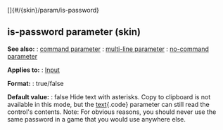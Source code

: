 []{#/{skin}/param/is-password}
## is-password parameter (skin)
**See also:**
:   [command parameter](#/%7Bskin%7D/param/command)
:   [multi-line parameter](#/%7Bskin%7D/param/multi-line)
:   [no-command parameter](#/%7Bskin%7D/param/no-command)
<!-- -->
**Applies to:**
:   [Input](#/%7Bskin%7D/control/input)
<!-- -->
**Format:**
:   true/false
<!-- -->
**Default value:**
:   false
Hide text with asterisks. Copy to clipboard is not available in this
mode, but the [text](#/%7Bskin%7D/param/text){.code} parameter can still
read the control\'s contents.
Note: For obvious reasons, you should never use the same password in a
game that you would use anywhere else.
